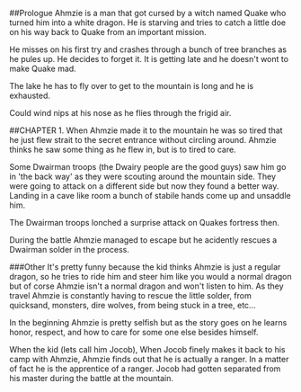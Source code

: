##Prologue
Ahmzie is a man that got cursed by a witch named Quake who turned him into a white dragon. He is starving and tries to catch a little doe on his way back to Quake from an important mission.

He misses on his first try and crashes through a bunch of tree branches as he pules up. He decides to forget it. It is getting late and he doesn't wont to make Quake mad.

The lake he has to fly over to get to the mountain is long and he is exhausted.

Could wind nips at his nose as he flies through the frigid air.

##CHAPTER 1.
When Ahmzie made it to the mountain he was so tired that he just flew strait to the secret entrance without circling around. Ahmzie thinks he saw some thing as he flew in, but is to tired to care.

Some Dwairman troops (the Dwairy people are the good guys) saw him go in 'the back way' as they were scouting around the mountain side. They were going to attack on a different side but now they found a better way.
Landing in a cave like room a bunch of stabile hands come up and unsaddle him.

The Dwairman troops lonched a surprise attack on Quakes fortress then.

During the battle Ahmzie managed to escape but he acidently rescues a Dwairman solder in the process.

###Other
It's pretty funny because the kid thinks Ahmzie is just a regular dragon, so he tries to ride him and steer him like you would a normal dragon but of corse Ahmzie isn't a normal dragon and won't listen to him. As they travel Ahmzie is constantly having to rescue the little solder, from quicksand, monsters, dire wolves, from being stuck in a tree, etc...

In the beginning Ahmzie is pretty selfish but as the story goes on he learns honor, respect, and how to care for some one else besides himself. 

When the kid (lets call him Jocob), When Jocob finely makes it back to his camp with Ahmzie, Ahmzie finds out that he is actually a ranger. In a matter of fact he is the apprentice of a ranger. Jocob had gotten separated from his master during the battle at the mountain.
